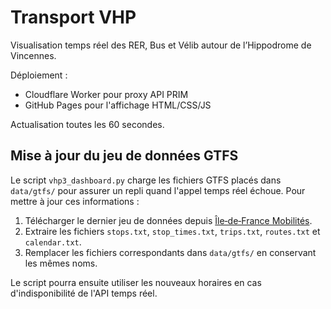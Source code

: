 # Transport VHP

Visualisation temps réel des RER, Bus et Vélib autour de l’Hippodrome de Vincennes.

Déploiement :
- Cloudflare Worker pour proxy API PRIM
- GitHub Pages pour l'affichage HTML/CSS/JS

Actualisation toutes les 60 secondes.

## Mise à jour du jeu de données GTFS

Le script `vhp3_dashboard.py` charge les fichiers GTFS placés dans `data/gtfs/` pour assurer un repli quand l'appel temps réel échoue. Pour mettre à jour ces informations :

1. Télécharger le dernier jeu de données depuis [Île‑de‑France Mobilités](https://data.iledefrance-mobilites.fr/explore/dataset/offre-horaire-tc-idfm-files/information/).
2. Extraire les fichiers `stops.txt`, `stop_times.txt`, `trips.txt`, `routes.txt` et `calendar.txt`.
3. Remplacer les fichiers correspondants dans `data/gtfs/` en conservant les mêmes noms.

Le script pourra ensuite utiliser les nouveaux horaires en cas d'indisponibilité de l'API temps réel.
